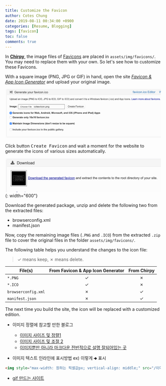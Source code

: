 ```yaml
---
title: Customize the Favicon
author: Cotes Chung
date: 2019-08-11 00:34:00 +0900
categories: [Resume, Blogging]
tags: [favicon]
toc: false
comments: true
---
```


In [**Chirpy**](https://github.com/cotes2020/jekyll-theme-chirpy/), the image files of [Favicons](https://www.favicon-generator.org/about/) are placed in `assets/img/favicons/`. You may need to replace them with your own. So let's see how to customize these Favicons.

With a square image (PNG, JPG or GIF) in hand, open the site [*Favicon & App Icon Generator*](https://www.favicon-generator.org/) and upload your original image.

![upload-image](/assets/img/sample/upload-image.png)

Click button <kbd>Create Favicon</kbd> and wait a moment for the website to generate the icons of various sizes automatically.

![download-icons](/assets/img/sample/download-icons.png){: width="600"}

Download the generated package, unzip and delete the following two from the extracted files:

- browserconfig.xml
- manifest.json
 
Now, copy the remaining image files (`.PNG` and `.ICO`) from the extracted `.zip` file to cover the original files in the folder `assets/img/favicons/`.

The following table helps you understand the changes to the icon file:

> ✓ means keep, ✗ means delete.

| File(s)             | From Favicon & App Icon Generator | From Chirpy |
|---------------------|:---------------------------------:|:-----------:|
| `*.PNG`             | ✓                                 | ✗           |
| `*.ICO`             | ✓                                 | ✗           |
| `browserconfig.xml` | ✗                                 | ✓           |
| `manifest.json`     | ✗                                 | ✓           |


The next time you build the site, the icon will be replaced with a customized edition.

- 이미지 정렬에 참고할 만한 블로그<br>
    - [이미지 사이즈 및 정렬1](https://blog.yena.io/studynote/2017/11/23/Github-resize-image.html)
    - [이미지 사이즈 및 조절 2](https://stackoverflow.com/questions/24319505/how-can-one-display-images-side-by-side-in-a-github-readme-md)
    - [이미지뿐만 아니라 마크다운 전반적으로 설명 잘되어있는 곳](https://lynmp.com/ko/article/title/markdown-image-ob811c9dc5v0)

- 이미지 텍스트 인라인에 표시방법 ex) 이렇게 <img style="max-width: 10px; vertical-align: middle;" src="/assets/img/rightdirection.png">  표시 
```html
<img style="max-width: 원하는 픽셀값px; vertical-align: middle;" src="/이미지주소/이미지명.png"> 
``` 
- [gif 만드는 사이트 ](https://m.blog.naver.com/PostView.nhn?blogId=minzzok&logNo=221671713605&proxyReferer=https:%2F%2Fwww.google.com%2F)
    